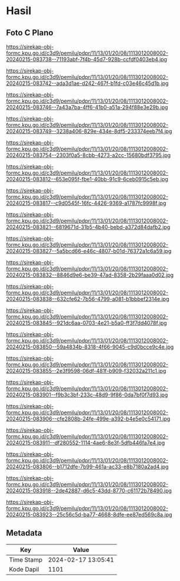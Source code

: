 # Hasil

## Foto C Plano

https://sirekap-obj-formc.kpu.go.id/c3d9/pemilu/pdpr/11/13/01/20/08/1113012008002-20240215-083738--71193abf-7f4b-45d7-928b-ccfdf0403eb4.jpg

https://sirekap-obj-formc.kpu.go.id/c3d9/pemilu/pdpr/11/13/01/20/08/1113012008002-20240215-083742--ada3d1ae-d242-467f-b1fd-c03e46c45d1b.jpg

https://sirekap-obj-formc.kpu.go.id/c3d9/pemilu/pdpr/11/13/01/20/08/1113012008002-20240215-083746--7a43a7ba-4ff6-41b0-a51a-294f88e3e29b.jpg

https://sirekap-obj-formc.kpu.go.id/c3d9/pemilu/pdpr/11/13/01/20/08/1113012008002-20240215-083749--3238a406-829e-434e-8df5-233374eeb7f4.jpg

https://sirekap-obj-formc.kpu.go.id/c3d9/pemilu/pdpr/11/13/01/20/08/1113012008002-20240215-083754--2303f0a5-8cbb-4273-a2cc-15680bdf3795.jpg

https://sirekap-obj-formc.kpu.go.id/c3d9/pemilu/pdpr/11/13/01/20/08/1113012008002-20240215-083812--653e095f-fbe1-40bb-91c9-6ceb0915c5eb.jpg

https://sirekap-obj-formc.kpu.go.id/c3d9/pemilu/pdpr/11/13/01/20/08/1113012008002-20240215-083817--c9d0545f-16fc-4426-9369-a1787fc9998f.jpg

https://sirekap-obj-formc.kpu.go.id/c3d9/pemilu/pdpr/11/13/01/20/08/1113012008002-20240215-083821--6819671d-31b5-4b40-bebd-a372d84dafb2.jpg

https://sirekap-obj-formc.kpu.go.id/c3d9/pemilu/pdpr/11/13/01/20/08/1113012008002-20240215-083827--5a5bcd66-e46c-4807-b01d-76372a1c6a59.jpg

https://sirekap-obj-formc.kpu.go.id/c3d9/pemilu/pdpr/11/13/01/20/08/1113012008002-20240215-083832--8846d9e6-be39-47ad-8358-2b29faaa0d02.jpg

https://sirekap-obj-formc.kpu.go.id/c3d9/pemilu/pdpr/11/13/01/20/08/1113012008002-20240215-083838--632cfe62-7b56-4799-a081-b1bbbef2314e.jpg

https://sirekap-obj-formc.kpu.go.id/c3d9/pemilu/pdpr/11/13/01/20/08/1113012008002-20240215-083845--921dc6aa-0703-4e21-b5a0-ff3f7dd4078f.jpg

https://sirekap-obj-formc.kpu.go.id/c3d9/pemilu/pdpr/11/13/01/20/08/1113012008002-20240215-083850--59a4834b-8318-4f66-9045-c9d0bcce9c4e.jpg

https://sirekap-obj-formc.kpu.go.id/c3d9/pemilu/pdpr/11/13/01/20/08/1113012008002-20240215-083855--2e3f9598-06df-481f-b909-f32032a211c1.jpg

https://sirekap-obj-formc.kpu.go.id/c3d9/pemilu/pdpr/11/13/01/20/08/1113012008002-20240215-083901--f9b3c3bf-233c-48d9-9f86-0da7bf0f7d93.jpg

https://sirekap-obj-formc.kpu.go.id/c3d9/pemilu/pdpr/11/13/01/20/08/1113012008002-20240215-083906--cfe2808b-24fe-499e-a392-b4e5e0c54171.jpg

https://sirekap-obj-formc.kpu.go.id/c3d9/pemilu/pdpr/11/13/01/20/08/1113012008002-20240215-083911--df280552-1114-4ae6-8e3f-5dfb446fa7e4.jpg

https://sirekap-obj-formc.kpu.go.id/c3d9/pemilu/pdpr/11/13/01/20/08/1113012008002-20240215-083806--b1712dfe-7b99-461a-ac33-e8b7180a2ad4.jpg

https://sirekap-obj-formc.kpu.go.id/c3d9/pemilu/pdpr/11/13/01/20/08/1113012008002-20240215-083918--2de42887-d6c5-43dd-8770-c61172b78490.jpg

https://sirekap-obj-formc.kpu.go.id/c3d9/pemilu/pdpr/11/13/01/20/08/1113012008002-20240215-083923--25c56c5d-ba77-4668-8dfe-ee87ed569c8a.jpg


## Metadata

| Key        | Value               |
| ---------- | ------------------- |
| Time Stamp | 2024-02-17 13:05:41 |
| Kode Dapil | 1101                |



